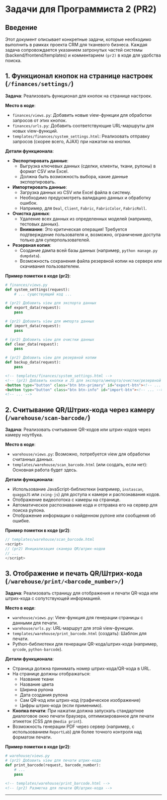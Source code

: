 # Задачи для Программиста 2 (PR2)

## Введение
Этот документ описывает конкретные задачи, которые необходимо выполнить в рамках проекта CRM для тканевого бизнеса. Каждая задача сопровождается указанием затронутых частей системы (backend/frontend/templates) и комментарием `(pr2)` в коде для удобства поиска.

## 1. Функционал кнопок на странице настроек (`/finances/settings/`)

**Задача**: Реализовать функционал для кнопок на странице настроек.

**Место в коде**:
-   `finances/views.py`: Добавить новые view-функции для обработки запросов от этих кнопок.
-   `finances/urls.py`: Добавить соответствующие URL-маршруты для новых view-функций.
-   `templates/finances/system_settings.html`: Реализовать отправку запросов (скорее всего, AJAX) при нажатии на кнопки.

**Детали функционала**:
-   **Экспортировать данные**: 
    -   Выгрузка ключевых данных (сделки, клиенты, ткани, рулоны) в формат CSV или Excel.
    -   Должна быть возможность выбора, какие данные экспортировать.
-   **Импортировать данные**: 
    -   Загрузка данных из CSV или Excel файла в систему.
    -   Необходимо предусмотреть валидацию данных и обработку ошибок.
    -   Например, для `Deal`, `Client`, `Fabric`, `FabricColor`, `FabricRoll`.
-   **Очистка данных**: 
    -   Удаление всех данных из определенных моделей (например, тестовых данных).
    -   **Внимание**: Это критическая операция! Требуется подтверждение пользователя и, возможно, ограничение доступа только для суперпользователей.
-   **Резервная копия**: 
    -   Создание дампа всей базы данных (например, `python manage.py dumpdata`).
    -   Возможность сохранения файла резервной копии на сервере или скачивания пользователем.

**Пример пометки в коде (pr2)**:

```python
# finances/views.py
def system_settings(request):
    # ... существующий код ...

# (pr2) Добавить view для экспорта данных
def export_data(request):
    pass

# (pr2) Добавить view для импорта данных
def import_data(request):
    pass

# (pr2) Добавить view для очистки данных
def clear_data(request):
    pass

# (pr2) Добавить view для резервной копии
def backup_data(request):
    pass
```

```html
<!-- templates/finances/system_settings.html -->
<!-- (pr2) Добавить кнопки и JS для экспорта/импорта/очистки/резервной копии -->
<button type="button" class="btn btn-primary" id="export-btn"><!-- ... --></button>
<button type="button" class="btn btn-info" id="import-btn"><!-- ... --></button>
<!-- ... -->
```

## 2. Считывание QR/Штрих-кода через камеру (`/warehouse/scan-barcode/`)

**Задача**: Реализовать считывание QR-кодов или штрих-кодов через камеру ноутбука.

**Место в коде**:
-   `warehouse/views.py`: Возможно, потребуется view для обработки считанных данных.
-   `templates/warehouse/scan_barcode.html` (или создать, если нет): Основная работа будет здесь.

**Детали функционала**:
-   Использование JavaScript-библиотеки (например, `instascan`, `quaggaJS` или `zxing-js`) для доступа к камере и распознавания кодов.
-   Отображение видеопотока с камеры на странице.
-   Автоматическое распознавание кода и отправка его на сервер для поиска рулона.
-   Отображение информации о найденном рулоне или сообщения об ошибке.

**Пример пометки в коде (pr2)**:

```javascript
// templates/warehouse/scan_barcode.html
<script>
// (pr2) Инициализация сканера QR/штрих-кодов
// ...
</script>
```

## 3. Отображение и печать QR/Штрих-кода (`/warehouse/print/<barcode_number>/`)

**Задача**: Реализовать страницу для отображения и печати QR-кода или штрих-кода с сопутствующей информацией.

**Место в коде**:
-   `warehouse/views.py`: View-функция для генерации страницы с данными для печати.
-   `warehouse/urls.py`: URL-маршрут для этой view-функции.
-   `templates/warehouse/print_barcode.html` (создать): Шаблон для печати.
-   Python-библиотеки для генерации QR-кода/штрих-кода (например, `qrcode`, `python-barcode`).

**Детали функционала**:
-   Страница должна принимать номер штрих-кода/QR-кода в URL.
-   На странице должны отображаться:
    -   Название ткани
    -   Название цвета
    -   Ширина рулона
    -   Дата создания рулона
    -   Сам QR-код или штрих-код (графическое изображение)
    -   Цифры штрих-кода (если применимо).
-   **Кнопка печати**: При нажатии должна запускать стандартное диалоговое окно печати браузера, оптимизированное для печати этикеток (CSS для `@media print`).
-   Возможность генерации PDF через сервер (например, с использованием `ReportLab`) для более точного контроля над форматом печати.

**Пример пометки в коде (pr2)**:

```python
# warehouse/views.py
# (pr2) Добавить view для печати штрих-кода
def print_barcode(request, barcode_number):
    # ...
    pass
```

```html
<!-- templates/warehouse/print_barcode.html -->
<!-- (pr2) Разметка для печати QR/штрих-кода -->
```

--- 